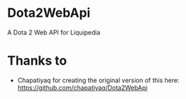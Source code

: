 # Dota2WebApi
A Dota 2 Web API for Liquipedia

# Thanks to
 * Chapatiyaq for creating the original version of this here: https://github.com/chapatiyaq/Dota2WebApi
